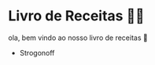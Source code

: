 # Livro de Receitas :man_cook: 



ola, bem vindo ao nosso livro de receitas :tomato: 



- Strogonoff
